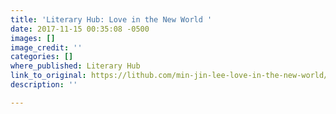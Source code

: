```yaml
---
title: 'Literary Hub: Love in the New World '
date: 2017-11-15 00:35:08 -0500
images: []
image_credit: ''
categories: []
where_published: Literary Hub
link_to_original: https://lithub.com/min-jin-lee-love-in-the-new-world/
description: ''

---
```


